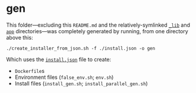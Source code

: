 gen
===

This folder—excluding this `README.md` and the relatively-symlinked [`_lib`](../_lib) and [`app`](../app) directories—was completely generated by running, from one directory above this:

    ./create_installer_from_json.sh -f ./install.json -o gen

Which uses the [`install.json`](../install.json) file to create:

  - `Dockerfile`s
  - Environment files (`false_env.sh`; `env.sh`)
  - Install files (`install_gen.sh`; `install_parallel_gen.sh`)
